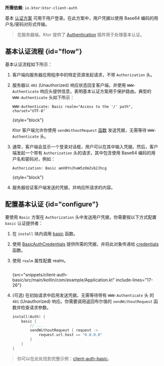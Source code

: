 [//]: # (title: Ktor 客户端中的基本认证)

<tldr>
<p>
<b>所需依赖</b>: <code>io.ktor:ktor-client-auth</code>
</p>
<var name="example_name" value="client-auth-basic"/>
<include from="lib.topic" element-id="download_example"/>
</tldr>

基本 [认证方案](client-auth.md) 可用于用户登录。在此方案中，用户凭据以使用 Base64 编码的用户名/密码对形式传输。

> 在服务器端，Ktor 提供了 [Authentication](server-basic-auth.md) 插件用于处理基本认证。

## 基本认证流程 {id="flow"}

基本认证流程如下所示：

1. 客户端向服务器应用程序中的特定资源发起请求，不带 `Authorization` 头。
2. 服务器以 `401` (Unauthorized) 响应状态回复客户端，并使用 `WWW-Authenticate` 响应头提供信息，表明基本认证方案用于保护路由。典型的 `WWW-Authenticate` 头如下所示：

   ```
   WWW-Authenticate: Basic realm="Access to the '/' path", charset="UTF-8"
   ```
   {style="block"}

   Ktor 客户端允许你使用 `sendWithoutRequest` [函数](#configure) 发送凭据，无需等待 `WWW-Authenticate` 头。

3. 通常，客户端会显示一个登录对话框，用户可以在其中输入凭据。然后，客户端发起一个带有 `Authorization` 头的请求，其中包含使用 Base64 编码的用户名和密码对，例如：

   ```
   Authorization: Basic amV0YnJhaW5zOmZvb2Jhcg
   ```
   {style="block"}

4. 服务器验证客户端发送的凭据，并响应所请求的内容。

## 配置基本认证 {id="configure"}

要使用 `Basic` 方案在 `Authorization` 头中发送用户凭据，你需要按以下方式配置 `basic` 认证提供者：

1. 在 `install` 块内调用 [basic](https://api.ktor.io/ktor-client/ktor-client-plugins/ktor-client-auth/io.ktor.client.plugins.auth.providers/basic.html) 函数。
2. 使用 [BasicAuthCredentials](https://api.ktor.io/ktor-client/ktor-client-plugins/ktor-client-auth/io.ktor.client.plugins.auth.providers/-basic-auth-credentials/index.html) 提供所需的凭据，并将此对象传递给 [credentials](https://api.ktor.io/ktor-client/ktor-client-plugins/ktor-client-auth/io.ktor.client.plugins.auth.providers/-basic-auth-config/credentials.html) 函数。
3. 使用 `realm` 属性配置 realm。

   ```kotlin
   ```
   {src="snippets/client-auth-basic/src/main/kotlin/com/example/Application.kt" include-lines="17-26"}

4. (可选) 在初始请求中启用发送凭据，无需等待带有 `WWW-Authenticate` 头 的 `401` (Unauthorized) 响应。你需要调用返回布尔值的 `sendWithoutRequest` 函数并检查请求参数。

   ```kotlin
   install(Auth) {
       basic {
           // ...
           sendWithoutRequest { request ->
               request.url.host == "0.0.0.0"
           }
       }
   }
   ```

> 你可以在此处找到完整示例：[client-auth-basic](https://github.com/ktorio/ktor-documentation/tree/%ktor_version%/codeSnippets/snippets/client-auth-basic)。